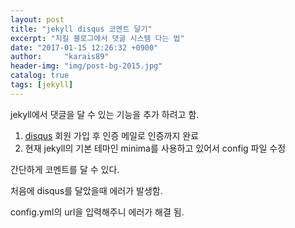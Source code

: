 ```yaml
---
layout: post
title: "jekyll disqus 코멘트 달기"
excerpt: "지킬 블로그에서 댓글 시스템 다는 법"
date: "2017-01-15 12:26:32 +0900"
author:     "karais89"
header-img: "img/post-bg-2015.jpg"
catalog: true
tags: [jekyll]
---
```


jekyll에서 댓글을 달 수 있는 기능을 추가 하려고 함.

1. [disqus](https://disqus.com/) 회원 가입 후 인증 메일로 인증까지 완료
2. 현재 jekyll의 기본 테마인 minima를 사용하고 있어서 config 파일 수정

간단하게 코멘트를 달 수 있다.

처음에 disqus를 달았을때 에러가 발생함.

config.yml의 url을 입력해주니 에러가 해결 됨.
